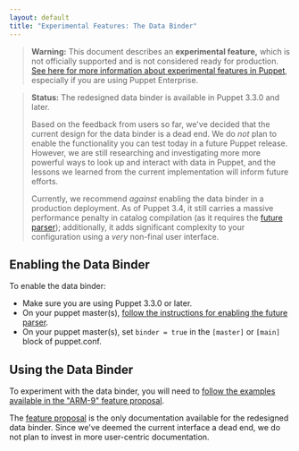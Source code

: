 ```yaml
---
layout: default
title: "Experimental Features: The Data Binder"
---
```


[binder_arm]: https://github.com/puppetlabs/armatures/blob/master/arm-9.data_in_modules/index.md
[future]: ./experiments_future.html

> **Warning:** This document describes an **experimental feature,** which is not officially supported and is not considered ready for production. [See here for more information about experimental features in Puppet](./experiments_overview.html), especially if you are using Puppet Enterprise.

> **Status:** The redesigned data binder is available in Puppet 3.3.0 and later.
>
> Based on the feedback from users so far, we've decided that the current design for the data binder is a dead end. We do _not_ plan to enable the functionality you can test today in a future Puppet release. However, we are still researching and investigating more more powerful ways to look up and interact with data in Puppet, and the lessons we learned from the current implementation will inform future efforts.
>
> Currently, we recommend _against_ enabling the data binder in a production deployment. As of Puppet 3.4, it still carries a massive performance penalty in catalog compilation (as it requires the [future parser][future]); additionally, it adds significant complexity to your configuration using a _very_ non-final user interface.


Enabling the Data Binder
-----

To enable the data binder:

* Make sure you are using Puppet 3.3.0 or later.
* On your puppet master(s), [follow the instructions for enabling the future parser][future].
* On your puppet master(s), set `binder = true` in the `[master]` or `[main]` block of puppet.conf.


Using the Data Binder
-----

To experiment with the data binder, you will need to [follow the examples available in the "ARM-9" feature proposal][binder_arm].

The [feature proposal][binder_arm] is the only documentation available for the redesigned data binder. Since we've deemed the current interface a dead end, we do not plan to invest in more user-centric documentation.
